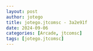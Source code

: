 ```yaml
---
layout: post
author: jotego
title: jotego.jtcomsc - 3a2e91f
date: 2024-09-06
categories: [Arcade, jtcomsc]
tags: [jotego.jtcomsc]
---
```


